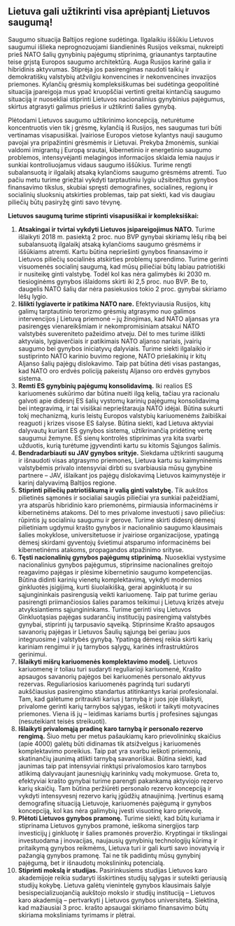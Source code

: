 ## Lietuva gali užtikrinti visa aprėpiantį Lietuvos saugumą!

Saugumo situacija Baltijos regione sudėtinga. Ilgalaikiu iššūkiu Lietuvos saugumui išlieka neprognozuojami šiandieninės Rusijos veiksmai, nukreipti prieš NATO šalių gynybinių pajėgumų stiprinimą, griaunantys tarptautine teise grįstą Europos saugumo architektūrą. Auga Rusijos karinė galia ir hibridinis aktyvumas. Stiprėja jos pasirengimas naudoti taikių ir demokratiškų valstybių atžvilgiu konvencines ir nekonvencines invazijos priemones. Kylančių grėsmių kompleksiškumas bei sudėtinga geopolitinė situacija įpareigoja mus ypač kruopščiai vertinti greitai kintančią saugumo situaciją ir nuosekliai stiprinti Lietuvos nacionalinius gynybinius pajėgumus, skirtus atgrasyti galimus priešus ir užtikrinti šalies gynybą.

Plėtodami Lietuvos saugumo užtikrinimo koncepciją, neturėtume koncentruotis vien tik į grėsmę, kylančią iš Rusijos, nes saugumas turi būti vertinamas visapusiškai. Įvairiose Europos vietose kylantys nauji saugumo pavojai yra pripažintini grėsmėmis ir Lietuvai. Prekyba žmonėmis, sunkiai valdomi imigrantų į Europą srautai, kibernetinio ir energetinio saugumo problemos, intensyvėjanti melagingos informacijos sklaida lemia naujus ir sunkiai kontroliuojamus vidaus saugumo iššūkius.
Turime rengti subalansuotą ir ilgalaikį atsaką kylančioms saugumo grėsmėms atremti. Tuo pačiu metu turime griežtai vykdyti tarptautiniu lygiu užsibrėžtus gynybos finansavimo tikslus, skubiai spręsti demografines, socialines, regionų ir socialinių sluoksnių atskirties problemas, taip pat siekti, kad vis daugiau piliečių būtų pasiryžę ginti savo tėvynę.

**Lietuvos saugumą turime stiprinti visapusiškai ir kompleksiškai:**

1.	**Atsakingai ir tvirtai vykdyti Lietuvos įsipareigojimus NATO.** Turime išlaikyti 2018 m. pasiektą 2 proc. nuo BVP gynybai skiriamų lėšų ribą bei subalansuotą ilgalaikį atsaką kylančioms saugumo grėsmėms ir iššūkiams atremti. Kartu būtina nepriešinti gynybos finansavimo ir Lietuvos piliečių socialinės atskirties problemų sprendimo. Turime gerinti visuomenės socialinį saugumą, kad mūsų piliečiai būtų labiau patriotiški ir nusiteikę ginti valstybę. Todėl kol kas nėra galimybės iki 2030 m. tiesioginėms gynybos išlaidoms skirti iki 2,5 proc. nuo BVP. Be to, daugelis NATO šalių dar nėra pasiekusios tokio 2 proc. gynybai skiriamo lėšų lygio. 
2.	**Išlikti lygiaverte ir patikima NATO nare.** Efektyviausia Rusijos, kitų galimų tarptautinio terorizmo grėsmių atgrasymo nuo galimos intervencijos į Lietuvą priemonė – jų žinojimas, kad NATO aljansas yra pasirengęs vienareikšmiam ir nekompromisiniam atsakui NATO valstybės suvereniteto pažeidimo atveju. Dėl to mes turime išlikti aktyviais, lygiaverčiais ir patikimais NATO aljanso nariais, įvairių saugumo bei gynybos iniciatyvų dalyviais. Turime siekti ilgalaikio ir sustiprinto NATO karinio buvimo regione, NATO priešakinių ir kitų Aljanso šalių pajėgų dislokavimo. Taip pat būtina dėti visas pastangas, kad NATO oro erdvės policiją pakeistų Aljanso oro erdvės gynybos sistema.
3.	**Remti ES gynybinių pajėgumų konsolidavimą.** Iki realios ES kariuomenės sukūrimo dar būtina nueiti ilgą kelią, tačiau yra racionalu galvoti apie didesnį ES šalių vystomų karinių pajėgumų konsolidavimą bei integravimą, ir tai visiškai neprieštarauja NATO idėjai. Būtina sukurti tokį mechanizmą, kuris leistų Europos valstybių kariuomenėms žaibiškai reaguoti į krizes visose ES šalyse. Būtina siekti, kad Lietuva aktyviai dalyvautų kuriant ES gynybos sistemą, užtikrinančią pridėtinę vertę saugumui žemyne. ES sienų kontrolės stiprinimas yra kita svarbi užduotis, kurią turėtume įgyvendinti kartu su kitomis Sąjungos šalimis.
4.	**Bendradarbiauti su JAV gynybos srityje.** Siekdama užtikrinti saugumą ir išnaudoti visas atgrasymo priemones, Lietuva kartu su kaimyninėmis valstybėmis privalo intensyviai dirbti su svarbiausia mūsų gynybine partnere – JAV, išlaikant jos pajėgų dislokavimą Lietuvos kaimynystėje ir karinį dalyvavimą Baltijos regione.
5.	**Stiprinti piliečių patriotiškumą ir valią ginti valstybę.** Tik aukštos pilietinės sąmonės ir socialiai saugūs piliečiai yra sunkiai pažeidžiami, yra atsparūs hibridinio karo priemonėms, pirmiausia informacinėms ir kibernetinėms atakoms. Dėl to mes privalome investuoti į savo piliečius: rūpintis jų socialiniu saugumu ir gerove. Turime skirti didesnį dėmesį pilietiniam ugdymui krašto gynybos ir nacionalinio saugumo klausimais šalies mokyklose, universitetuose ir įvairiose organizacijose, ypatingą dėmesį skirdami gyventojų švietimui atsparumo informacinėms bei kibernetinėms atakoms, propagandos atpažinimo srityse.
6.	**Tęsti nacionalinių gynybos pajėgumų stiprinimą.** Nuosekliai vystysime nacionalinius gynybos pajėgumus, stiprinsime nacionalines greitojo reagavimo pajėgas ir plėsime kibernetinio saugumo kompetencijas. Būtina didinti karinių vienetų komplektavimą, vykdyti modernios ginkluotės įsigijimą, kurti šiuolaikišką, gerai apginkluotą ir su sąjungininkais pasirengusią veikti kariuomenę. Taip pat turime geriau pasirengti priimančiosios šalies paramos teikimui į Lietuvą krizės atveju atvyksiantiems sąjungininkams. Turime gerinti visų Lietuvos Ginkluotąsias pajėgas sudarančių institucijų pasirengimą valstybės gynybai, stiprinti jų tarpusavio sąveiką. Stiprinsime Krašto apsaugos savanorių pajėgas ir Lietuvos Šaulių sąjungą bei geriau juos integruosime į valstybės gynybą. Ypatingą dėmesį reikia skirti karių kariniam rengimui ir jų tarnybos sąlygų, karinės infrastruktūros gerinimui.
7.	**Išlaikyti mišrų kariuomenės komplektavimo modelį.** Lietuvos kariuomenę ir toliau turi sudaryti reguliarioji kariuomenė, Krašto apsaugos savanorių pajėgos bei kariuomenės personalo aktyvus rezervas. Reguliariosios kariuomenės pagrindą turi sudaryti aukščiausius pasirengimo standartus atitinkantys kariai profesionalai. Tam, kad galėtume pritraukti karius į tarnybą ir juos joje išlaikyti, privalome gerinti karių tarnybos sąlygas, ieškoti ir taikyti motyvacines priemones. Viena iš jų – leidimas kariams burtis į profesines sąjungas (nesuteikiant teisės streikuoti).
8.	**Išlaikyti privalomąją pradinę karo tarnybą ir personalo rezervo rengimą.** Šiuo metu per metus pašaukiamų karo prievolininkų skaičius (apie 4000) galėtų būti didinamas tik atsižvelgus į kariuomenės komplektavimo poreikius. Taip pat yra svarbu ieškoti priemonių, skatinančių jaunimą atlikti tarnybą savanoriškai. Būtina siekti, kad jaunimas taip pat intensyviai rinktųsi privalomosios karo tarnybos atlikimą dalyvaujant jaunesniųjų karininkų vadų mokymuose. Greta to, efektyviai krašto gynybai turime parengti pakankamą aktyviojo rezervo karių skaičių. Tam būtina peržiūrėti personalo rezervo koncepciją ir vykdyti intensyvesnį rezervo karių įgūdžių atnaujinimą. Įvertinus esamą demografinę situaciją Lietuvoje, kariuomenės pajėgumą ir gynybos koncepciją, kol kas nėra galimybių įvesti visuotinę karo prievolę.
9.	**Plėtoti Lietuvos gynybos pramonę.** Turime siekti, kad būtų kuriama ir stiprinama Lietuvos gynybos pramonė, ieškoma sinergijos tarp investicijų į ginkluotę ir šalies pramonės proveržio. Kryptingai ir tikslingai investuodama į inovacijas, naujausių gynybinių technologijų kūrimą ir pritaikymą gynybos reikmėms, Lietuva turi ir gali kurti savo inovatyvią ir pažangią gynybos pramonę. Tai ne tik padidintų mūsų gynybinį pajėgumą, bet ir išnaudotų mokslininkų potencialą.
10.	**Stiprinti mokslą ir studijas.** Pasirinkusiems studijas Lietuvos karo akademijoje reikia sudaryti išskirtines studijų sąlygas ir suteikti geriausią studijų kokybę. Lietuva galėtų vienintelę gynybos klausimais šalyje besispecializuojančią aukštojo  mokslo ir studijų instituciją – Lietuvos karo akademiją – pertvarkyti į Lietuvos gynybos universitetą. Siektina, kad mažiausiai 3 proc. krašto apsaugai skiriamo finansavimo būtų skiriama moksliniams tyrimams ir plėtrai. 